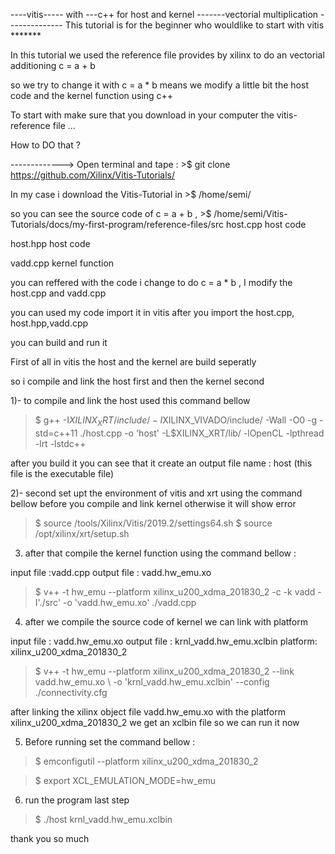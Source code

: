 </b>----vitis----- with ---c++ for host and kernel -------vectorial multiplication -------------- </b>
This tutorial is for the beginner who wouldlike to start with vitis *******

In this tutorial we used the reference file provides by xilinx to do an vectorial additioning c = a + b 


so we try to change it with c = a * b 
 means we modify a little bit the host code and the kernel function using c++
 
 
 To start with make sure that you download in your computer the vitis-reference file ...
 
How to DO that ?


-------------> Open terminal and tape :  >$ git clone https://github.com/Xilinx/Vitis-Tutorials/

In my case i download the Vitis-Tutorial in >$ /home/semi/

so you can see the source code of c = a + b , >$ /home/semi/Vitis-Tutorials/docs/my-first-program/reference-files/src
host.cpp host code

host.hpp host code 

vadd.cpp kernel function


you can reffered with the code i change to do c = a * b , I modify the host.cpp and vadd.cpp


you can used my code import it in vitis after you import the host.cpp, host.hpp,vadd.cpp


you can build and run it 



First of all in vitis the host and the kernel are build seperatly 


so i compile and link the host first and then the kernel second 




1)- to compile and link the host used this command bellow 

> $ g++ -I$XILINX_XRT/include/ -I$XILINX_VIVADO/include/ -Wall -O0 -g -std=c++11 ./host.cpp  -o 'host'  -L$XILINX_XRT/lib/ -lOpenCL -lpthread -lrt -lstdc++


after you build it you can see that it create an output file name : host (this file is the executable file)


2)- second set upt the environment of vitis and xrt using the command bellow before you compile and link kernel otherwise it will show error

> $ source /tools/Xilinx/Vitis/2019.2/settings64.sh
> $ source /opt/xilinx/xrt/setup.sh

3) after that compile the kernel function using the command bellow :

input file :vadd.cpp
output file : vadd.hw_emu.xo

> $ v++ -t hw_emu --platform xilinx_u200_xdma_201830_2 -c -k vadd -I'./src' -o 'vadd.hw_emu.xo' ./vadd.cpp


4) after we compile the source code of kernel we can link with platform

input file : vadd.hw_emu.xo
output file : krnl_vadd.hw_emu.xclbin
platform: xilinx_u200_xdma_201830_2

> $ v++ -t hw_emu --platform xilinx_u200_xdma_201830_2 --link vadd.hw_emu.xo \ -o 'krnl_vadd.hw_emu.xclbin' --config ./connectivity.cfg


after linking the xilinx object file vadd.hw_emu.xo with the platform xilinx_u200_xdma_201830_2 we get an xclbin file so we can run it now 


5) Before running set the command bellow :

> $ emconfigutil --platform xilinx_u200_xdma_201830_2

> $ export XCL_EMULATION_MODE=hw_emu 

6) run the program last step 

> $ ./host krnl_vadd.hw_emu.xclbin




thank you so much 








